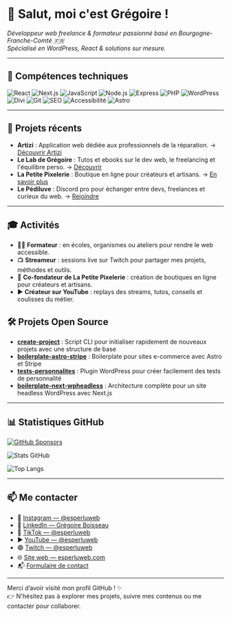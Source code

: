 # 👋 Salut, moi c'est Grégoire !

_Développeur web freelance & formateur passionné basé en Bourgogne-Franche-Comté 🇫🇷_  
_Spécialisé en WordPress, React & solutions sur mesure._

---

## 🧰 Compétences techniques

![React](https://img.shields.io/badge/-React-61DAFB?logo=react&logoColor=black&style=for-the-badge)
![Next.js](https://img.shields.io/badge/-Next.js-000000?logo=next.js&logoColor=white&style=for-the-badge)
![JavaScript](https://img.shields.io/badge/-JavaScript-F7DF1E?logo=javascript&logoColor=black&style=for-the-badge)
![Node.js](https://img.shields.io/badge/-Node.js-339933?logo=node.js&logoColor=white&style=for-the-badge)
![Express](https://img.shields.io/badge/-Express-000000?logo=express&logoColor=white&style=for-the-badge)
![PHP](https://img.shields.io/badge/-PHP-777BB4?logo=php&logoColor=white&style=for-the-badge)
![WordPress](https://img.shields.io/badge/-WordPress-21759B?logo=wordpress&logoColor=white&style=for-the-badge)
![Divi](https://img.shields.io/badge/-Divi-552B9A?logo=wordpress&logoColor=white&style=for-the-badge)
![Git](https://img.shields.io/badge/-Git-F05032?logo=git&logoColor=white&style=for-the-badge)
![SEO](https://img.shields.io/badge/-SEO-4CAF50?logo=google&logoColor=white&style=for-the-badge)
![Accessibilité](https://img.shields.io/badge/-Accessibilité-FFD43B?style=for-the-badge)
![Astro](https://img.shields.io/badge/-Astro-FF5D01?logo=astro&logoColor=white&style=for-the-badge)

---

## 🚀 Projets récents

- **Artizi** : Application web dédiée aux professionnels de la réparation. → [Découvrir Artizi](https://site.artizi-app.com/)
- **Le Lab de Grégoire** : Tutos et ebooks sur le dev web, le freelancing et l'équilibre perso. → [Découvrir](https://gregoireboisseau.fr)
- **La Petite Pixelerie** : Boutique en ligne pour créateurs et artisans. → [En savoir plus](https://esperluweb.com/actualites-esperluweb/)
- **Le Pédiluve** : Discord pro pour échanger entre devs, freelances et curieux du web. → [Rejoindre](https://discord.gg/jQz4XDDbQT)

---

## 🎓 Activités

- 🧑‍🏫 **Formateur** : en écoles, organismes ou ateliers pour rendre le web accessible.
- 📺 **Streameur** : sessions live sur Twitch pour partager mes projets, méthodes et outils.
- 🛒 **Co-fondateur de La Petite Pixelerie** : création de boutiques en ligne pour créateurs et artisans.
- ▶️ **Créateur sur YouTube** : replays des streams, tutos, conseils et coulisses du métier.

## 🛠️ Projets Open Source

- **[create-project](https://github.com/esperluweb/create-project)** : Script CLI pour initialiser rapidement de nouveaux projets avec une structure de base
- **[boilerplate-astro-stripe](https://github.com/esperluweb/boilerplate-astro-stripe)** : Boilerplate pour sites e-commerce avec Astro et Stripe
- **[tests-personnalites](https://github.com/esperluweb/tests-personnalites)** : Plugin WordPress pour créer facilement des tests de personnalité
- **[boilerplate-next-wpheadless](https://github.com/esperluweb/boilerplate-next-wpheadless)** : Architecture complète pour un site headless WordPress avec Next.js

---

## 📊 Statistiques GitHub

[![GitHub Sponsors](https://img.shields.io/github/sponsors/esperluweb?style=for-the-badge&logo=github-sponsors&color=#EA4AAA)](https://github.com/sponsors/esperluweb)

![Stats GitHub](https://github-readme-stats.vercel.app/api?username=esperluweb&show_icons=true&theme=default&include_all_commits=true)

![Top Langs](https://github-readme-stats.vercel.app/api/top-langs/?username=esperluweb&layout=compact&theme=default&hide=html,css,scss)

---

## 📫 Me contacter

- 📸 [Instagram — @esperluweb](https://www.instagram.com/esperluweb/)
- 💼 [LinkedIn — Grégoire Boisseau](https://www.linkedin.com/in/boisseaugregoire/)
- 🎵 [TikTok — @esperluweb](https://www.tiktok.com/@esperluweb)
- ▶️ [YouTube — @esperluweb](https://www.youtube.com/@esperluweb)
- 🟣 [Twitch — @esperluweb](https://twitch.tv/esperluweb)
- 🌐 [Site web — esperluweb.com](https://esperluweb.com/)
- 📬 [Formulaire de contact](https://esperluweb.com/contact)

---

Merci d’avoir visité mon profil GitHub ! ✨  
👉 N'hésitez pas à explorer mes projets, suivre mes contenus ou me contacter pour collaborer.
